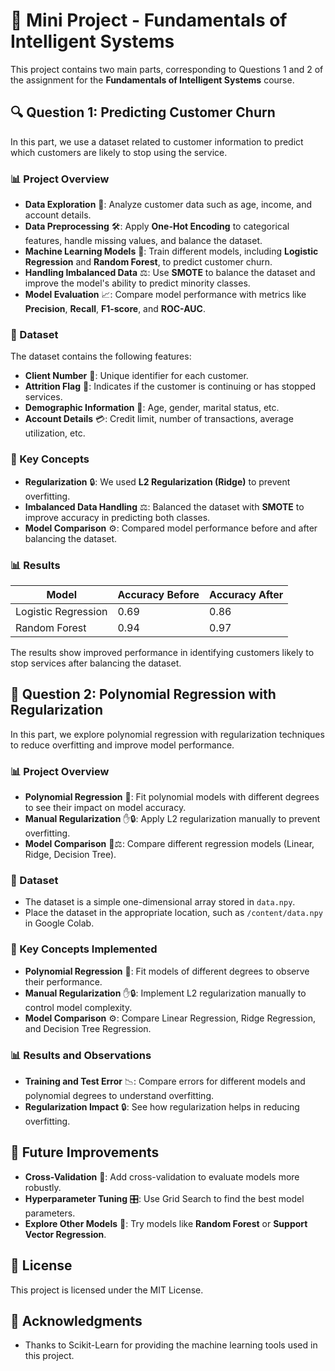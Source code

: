# 🌟 Mini Project - Fundamentals of Intelligent Systems

This project contains two main parts, corresponding to Questions 1 and 2 of the assignment for the **Fundamentals of Intelligent Systems** course.

## 🔍 Question 1: Predicting Customer Churn

In this part, we use a dataset related to customer information to predict which customers are likely to stop using the service.

### 📊 Project Overview

- **Data Exploration** 🧐: Analyze customer data such as age, income, and account details.
- **Data Preprocessing** 🛠️: Apply **One-Hot Encoding** to categorical features, handle missing values, and balance the dataset.
- **Machine Learning Models** 🤖: Train different models, including **Logistic Regression** and **Random Forest**, to predict customer churn.
- **Handling Imbalanced Data** ⚖️: Use **SMOTE** to balance the dataset and improve the model's ability to predict minority classes.
- **Model Evaluation** 📈: Compare model performance with metrics like **Precision**, **Recall**, **F1-score**, and **ROC-AUC**.

### 📂 Dataset

The dataset contains the following features:

- **Client Number** 🔢: Unique identifier for each customer.
- **Attrition Flag** 🚩: Indicates if the customer is continuing or has stopped services.
- **Demographic Information** 👥: Age, gender, marital status, etc.
- **Account Details** 💳: Credit limit, number of transactions, average utilization, etc.

### 🧠 Key Concepts

- **Regularization** 🔒: We used **L2 Regularization (Ridge)** to prevent overfitting.
- **Imbalanced Data Handling** ⚖️: Balanced the dataset with **SMOTE** to improve accuracy in predicting both classes.
- **Model Comparison** ⚙️: Compared model performance before and after balancing the dataset.

### 📊 Results

| Model              | Accuracy Before | Accuracy After |
|--------------------|-----------------|----------------|
| Logistic Regression| 0.69            | 0.86           |
| Random Forest      | 0.94            | 0.97           |

The results show improved performance in identifying customers likely to stop services after balancing the dataset.

## 🔄 Question 2: Polynomial Regression with Regularization

In this part, we explore polynomial regression with regularization techniques to reduce overfitting and improve model performance.

### 📊 Project Overview

- **Polynomial Regression** 📐: Fit polynomial models with different degrees to see their impact on model accuracy.
- **Manual Regularization** ✋🔒: Apply L2 regularization manually to prevent overfitting.
- **Model Comparison** 🤖⚖️: Compare different regression models (Linear, Ridge, Decision Tree).

### 📂 Dataset

- The dataset is a simple one-dimensional array stored in `data.npy`.
- Place the dataset in the appropriate location, such as `/content/data.npy` in Google Colab.

### 🧠 Key Concepts Implemented

- **Polynomial Regression** 📐: Fit models of different degrees to observe their performance.
- **Manual Regularization** ✋🔒: Implement L2 regularization manually to control model complexity.
- **Model Comparison** ⚙️: Compare Linear Regression, Ridge Regression, and Decision Tree Regression.

### 📊 Results and Observations

- **Training and Test Error** 📉: Compare errors for different models and polynomial degrees to understand overfitting.
- **Regularization Impact** 🔒: See how regularization helps in reducing overfitting.

## 🚀 Future Improvements
- **Cross-Validation** 🔄: Add cross-validation to evaluate models more robustly.
- **Hyperparameter Tuning** 🎛️: Use Grid Search to find the best model parameters.
- **Explore Other Models** 🌲: Try models like **Random Forest** or **Support Vector Regression**.

## 📜 License
This project is licensed under the MIT License.

## 🙏 Acknowledgments
- Thanks to Scikit-Learn for providing the machine learning tools used in this project.


